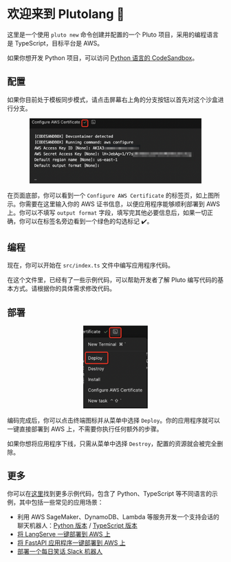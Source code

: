 # 欢迎来到 Plutolang 👏

这里是一个使用 `pluto new` 命令创建并配置的一个 Pluto 项目，采用的编程语言是 TypeScript，目标平台是 AWS。

如果你想开发 Python 项目，可以访问 [Python 语言的 CodeSandbox](https://codesandbox.io/s/github/pluto-lang/codesandbox/tree/main/python)。

## 配置

如果你目前处于模板同步模式，请点击屏幕右上角的分支按钮以首先对这个沙盒进行分支。

<p align="center">
  <img src="https://github.com/pluto-lang/codesandbox/raw/main/assets/config-aws.png" alt="配置 AWS 证书" width="400">
</p>

在页面底部，你可以看到一个 `Configure AWS Certificate` 的标签页，如上图所示。你需要在这里输入你的 AWS 证书信息，以便应用程序能够顺利部署到 AWS 上。你可以不填写 `output format` 字段，填写完其他必要信息后，如果一切正确，你可以在标签名旁边看到一个绿色的勾选标记 ✔️。

## 编程

现在，你可以开始在 `src/index.ts` 文件中编写应用程序代码。

在这个文件里，已经有了一些示例代码，可以帮助开发者了解 Pluto 编写代码的基本方式。请根据你的具体需求修改代码。

## 部署

<p align="center">
  <img src="https://github.com/pluto-lang/codesandbox/raw/main/assets/deploy.png" alt="Pluto 部署" width="150">
</p>

编码完成后，你可以点击终端图标并从菜单中选择 `Deploy`。你的应用程序就可以一键直接部署到 AWS 上，不需要你执行任何额外的步骤。

如果你想将应用程序下线，只需从菜单中选择 `Destroy`，配置的资源就会被完全删除。

## 更多

你可以在[这里](https://github.com/pluto-lang/pluto/tree/main/examples)找到更多示例代码，包含了 Python、TypeScript 等不同语言的示例，其中包括一些常见的应用场景：

- 利用 AWS SageMaker、DynamoDB、Lambda 等服务开发一个支持会话的聊天机器人：[Python 版本](https://github.com/pluto-lang/pluto/tree/main/examples/langchain-llama2-chatbot-sagemaker-python) / [TypeScript 版本](https://github.com/pluto-lang/pluto/tree/main/examples/langchain-llama2-chatbot-sagemaker)
- [将 LangServe 一键部署到 AWS 上](https://github.com/pluto-lang/pluto/tree/main/examples/langserve-agent-with-history)
- [将 FastAPI 应用程序一键部署到 AWS 上](https://github.com/pluto-lang/pluto/tree/main/examples/fastapi)
- [部署一个每日笑话 Slack 机器人](https://github.com/pluto-lang/pluto/tree/main/examples/daily-joke-slack)
